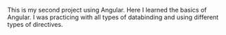 This is my second project using Angular. Here I learned the basics of Angular. I was practicing with all types of databinding and using different types of directives.
